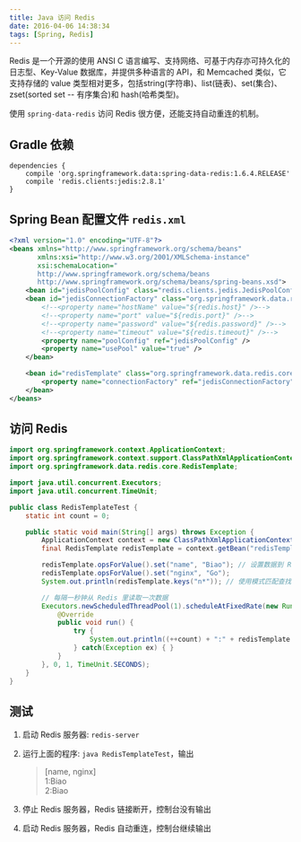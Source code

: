 ```yaml
---
title: Java 访问 Redis
date: 2016-04-06 14:38:34
tags: [Spring, Redis]
---
```


Redis 是一个开源的使用 ANSI C 语言编写、支持网络、可基于内存亦可持久化的日志型、Key-Value 数据库，并提供多种语言的 API，和 Memcached 类似，它支持存储的 value 类型相对更多，包括string(字符串)、list(链表)、set(集合)、zset(sorted set -- 有序集合)和 hash(哈希类型)。

<!--more-->

使用 `spring-data-redis` 访问 Redis 很方便，还能支持自动重连的机制。

## Gradle 依赖
```
dependencies {
    compile 'org.springframework.data:spring-data-redis:1.6.4.RELEASE'
    compile 'redis.clients:jedis:2.8.1'
}
```

## Spring Bean 配置文件 `redis.xml`
```xml
<?xml version="1.0" encoding="UTF-8"?>
<beans xmlns="http://www.springframework.org/schema/beans"
       xmlns:xsi="http://www.w3.org/2001/XMLSchema-instance"
       xsi:schemaLocation="
       http://www.springframework.org/schema/beans
       http://www.springframework.org/schema/beans/spring-beans.xsd">
    <bean id="jedisPoolConfig" class="redis.clients.jedis.JedisPoolConfig"/>
    <bean id="jedisConnectionFactory" class="org.springframework.data.redis.connection.jedis.JedisConnectionFactory">
        <!--<property name="hostName" value="${redis.host}" />-->
        <!--<property name="port" value="${redis.port}" />-->
        <!--<property name="password" value="${redis.password}" />-->
        <!--<property name="timeout" value="${redis.timeout}" />-->
        <property name="poolConfig" ref="jedisPoolConfig" />
        <property name="usePool" value="true" />
    </bean>

    <bean id="redisTemplate" class="org.springframework.data.redis.core.StringRedisTemplate">
        <property name="connectionFactory" ref="jedisConnectionFactory" />
    </bean>
</beans>
```

## 访问 Redis
```java
import org.springframework.context.ApplicationContext;
import org.springframework.context.support.ClassPathXmlApplicationContext;
import org.springframework.data.redis.core.RedisTemplate;

import java.util.concurrent.Executors;
import java.util.concurrent.TimeUnit;

public class RedisTemplateTest {
    static int count = 0;

    public static void main(String[] args) throws Exception {
        ApplicationContext context = new ClassPathXmlApplicationContext("redis.xml");
        final RedisTemplate redisTemplate = context.getBean("redisTemplate", RedisTemplate.class);

        redisTemplate.opsForValue().set("name", "Biao"); // 设置数据到 Redis
        redisTemplate.opsForValue().set("nginx", "Go");
        System.out.println(redisTemplate.keys("n*")); // 使用模式匹配查找以 n 开头的所有 key

        // 每隔一秒钟从 Redis 里读取一次数据
        Executors.newScheduledThreadPool(1).scheduleAtFixedRate(new Runnable() {
            @Override
            public void run() {
                try {
                    System.out.println((++count) + ":" + redisTemplate.opsForValue().get("name"));
                } catch(Exception ex) { }
            }
        }, 0, 1, TimeUnit.SECONDS);
    }
}
```

## 测试
1. 启动 Redis 服务器: `redis-server`
2. 运行上面的程序: `java RedisTemplateTest`，输出

    > [name, nginx]  
    > 1:Biao  
    > 2:Biao  
3. 停止 Redis 服务器，Redis 链接断开，控制台没有输出
4. 启动 Redis 服务器，Redis 自动重连，控制台继续输出
